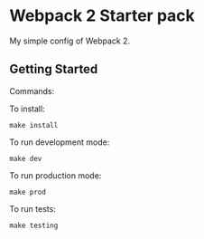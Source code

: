 # Webpack 2 Starter pack

My simple config of Webpack 2.

## Getting Started

Commands:

To install:
```
make install
```

To run development mode:
```
make dev
```

To run production mode:
```
make prod
```

To run tests:
```
make testing
```
